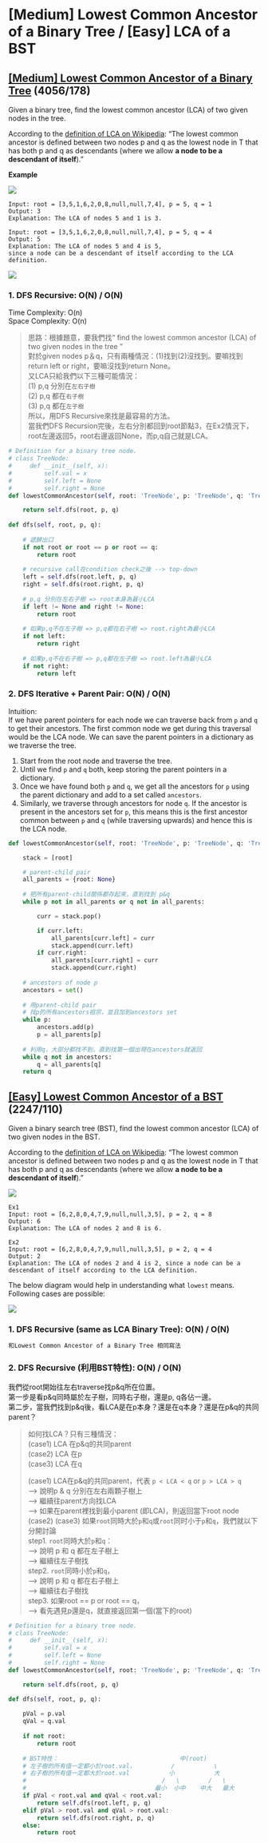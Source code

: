 # \[Medium\] Lowest Common Ancestor of a Binary Tree / \[Easy\] LCA of a BST

## [\[Medium\] Lowest Common Ancestor of a Binary Tree](https://leetcode.com/problems/lowest-common-ancestor-of-a-binary-tree/) \(4056/178\)

Given a binary tree, find the lowest common ancestor \(LCA\) of two given nodes in the tree.

According to the [definition of LCA on Wikipedia](https://en.wikipedia.org/wiki/Lowest_common_ancestor): “The lowest common ancestor is defined between two nodes p and q as the lowest node in T that has both p and q as descendants \(where we allow **a node to be a descendant of itself**\).”

**Example**

![](../../.gitbook/assets/image.png)

```text
Input: root = [3,5,1,6,2,0,8,null,null,7,4], p = 5, q = 1
Output: 3
Explanation: The LCA of nodes 5 and 1 is 3.
```

```text
Input: root = [3,5,1,6,2,0,8,null,null,7,4], p = 5, q = 4
Output: 5
Explanation: The LCA of nodes 5 and 4 is 5, 
since a node can be a descendant of itself according to the LCA definition.
```



![](../../.gitbook/assets/lowestcommonancestor.jpg)

### 1. DFS Recursive: O\(N\) / O\(N\)

Time Complexity: O\(n\)  
Space Complexity: O\(n\)

> 思路：根據題意，要我們找“ find the lowest common ancestor \(LCA\) of two given nodes in the tree ”  
> 對於given nodes p＆q，只有兩種情況：\(1\)找到\(2\)沒找到。要嘛找到return left or right，要嘛沒找到return None。  
> 又LCA只給我們以下三種可能情況：  
> \(1\) p,q 分別在`左右子樹`   
> \(2\) p,q 都在`右子樹`   
> \(3\) p,q 都在`左子樹`  
> 所以，用DFS Recursive來找是最容易的方法。  
> 當我們DFS Recursion完後，左右分別都回到root節點3，在Ex2情況下，root左邊返回5，root右邊返回None，而p,q自己就是LCA。

```python
# Definition for a binary tree node.
# class TreeNode:
#     def __init__(self, x):
#         self.val = x
#         self.left = None
#         self.right = None
def lowestCommonAncestor(self, root: 'TreeNode', p: 'TreeNode', q: 'TreeNode') -> 'TreeNode':

    return self.dfs(root, p, q)
    
def dfs(self, root, p, q):
    
    # 遞歸出口
    if not root or root == p or root == q:
        return root
        
    # recursive call在condition check之後 --> top-down  
    left = self.dfs(root.left, p, q)
    right = self.dfs(root.right, p, q)
    
    # p,q 分別在左右子樹 => root本身為最小LCA
    if left != None and right != None:
        return root
        
    # 如果p,q不在左子樹 => p,q都在右子樹 => root.right為最小LCA 
    if not left:
        return right
        
    # 如果p,q不在右子樹 => p,q都在左子樹 => root.left為最小LCA
    if not right:
        return left

```

### 2. DFS Iterative + Parent Pair:     O\(N\) / O\(N\)

Intuition:   
If we have parent pointers for each node we can traverse back from `p` and `q` to get their ancestors. The first common node we get during this traversal would be the LCA node. We can save the parent pointers in a dictionary as we traverse the tree.

1. Start from the root node and traverse the tree.
2. Until we find `p` and `q` both, keep storing the parent pointers in a dictionary.
3. Once we have found both `p` and `q`, we get all the ancestors for `p` using the parent dictionary and add to a set called `ancestors`.
4. Similarly, we traverse through ancestors for node `q`. If the ancestor is present in the ancestors set for `p`, this means this is the first ancestor common between `p` and `q` \(while traversing upwards\) and hence this is the LCA node.

```python
def lowestCommonAncestor(self, root: 'TreeNode', p: 'TreeNode', q: 'TreeNode') -> 'TreeNode':

    stack = [root]

    # parent-child pair
    all_parents = {root: None}
    
    # 把所有parent-child關係都存起來，直到找到 p&q
    while p not in all_parents or q not in all_parents:

        curr = stack.pop()

        if curr.left:
            all_parents[curr.left] = curr
            stack.append(curr.left)
        if curr.right:
            all_parents[curr.right] = curr
            stack.append(curr.right)
    
    # ancestors of node p
    ancestors = set()
    
    # 用parent-child pair
    # 找p的所有ancestors祖宗，並且加到ancestors set
    while p:
        ancestors.add(p)
        p = all_parents[p]
    
    # 利用q，大部分都找不到，直到找第一個出現在ancestors就返回
    while q not in ancestors:
        q = all_parents[q]
    return q
```

## [\[Easy\] Lowest Common Ancestor of a BST](https://leetcode.com/problems/lowest-common-ancestor-of-a-binary-search-tree/)    \(2247/110\)

Given a binary search tree \(BST\), find the lowest common ancestor \(LCA\) of two given nodes in the BST.

According to the [definition of LCA on Wikipedia](https://en.wikipedia.org/wiki/Lowest_common_ancestor): “The lowest common ancestor is defined between two nodes p and q as the lowest node in T that has both p and q as descendants \(where we allow **a node to be a descendant of itself**\).”



![](https://gblobscdn.gitbook.com/assets%2F-M5JC8imwSUnef3zjvhP%2F-MWLQ9-l-UgYwZn-wdRK%2F-MWQCEbVP65ywCWwLRhP%2Fimage.png?alt=media&token=5c90eb76-c9a9-4d0e-a390-270482a3ba57)

```text
Ex1
Input: root = [6,2,8,0,4,7,9,null,null,3,5], p = 2, q = 8
Output: 6
Explanation: The LCA of nodes 2 and 8 is 6.
```

```text
Ex2
Input: root = [6,2,8,0,4,7,9,null,null,3,5], p = 2, q = 4
Output: 2
Explanation: The LCA of nodes 2 and 4 is 2, since a node can be a descendant of itself according to the LCA definition.
```

The below diagram would help in understanding what `lowest` means. Following cases are possible:

![](../../.gitbook/assets/image%20%2847%29.png)

### 1. DFS Recursive \(same as LCA Binary Tree\): O\(N\) / O\(N\)

```python
和Lowest Common Ancestor of a Binary Tree 相同寫法
```

### 2. DFS Recursive \(利用BST特性\):   O\(N\) / O\(N\)

我們從root開始往左右traverse找p&q所在位置。  
第一步是看p&q同時屬於左子樹，同時右子樹，還是p, q各佔一邊。  
第二步，當我們找到p&q後，看LCA是在p本身？還是在q本身？還是在p&q的共同parent？

> 如何找LCA？只有三種情況：  
> \(case1\) LCA 在p&q的共同parent      
> \(case2\) LCA 在p                                  
> \(case3\) LCA 在q   
>   
> \(case1\) LCA在p&q的共同parent，代表 `p < LCA < q` or `p > LCA > q`  
>       --&gt; 說明p & q 分別在左右兩顆子樹上  
>       --&gt; 繼續往parent方向找LCA   
>       --&gt; 如果在parent裡找到最小parent \(即LCA\)，則返回當下root node   
> \(case2\) \(case3\)  如果`root`同時大於`p`和`q`或`root`同时小于`p`和`q`，我們就以下分開討論  
>       step1. `root`同時大於`p`和`q`：  
>                --&gt; 說明 p 和 q 都在左子樹上  
>                --&gt; 繼續往左子樹找   
>       step2.  `root`同時小於`p`和`q`，  
>                --&gt; 說明 p 和 q 都在右子樹上  
>                --&gt; 繼續往右子樹找  
>       step3.   如果root == p or root == q，  
>                 --&gt; 看先遇見p還是q，就直接返回第一個\(當下的root\)

```python
# Definition for a binary tree node.
# class TreeNode:
#     def __init__(self, x):
#         self.val = x
#         self.left = None
#         self.right = None
def lowestCommonAncestor(self, root: 'TreeNode', p: 'TreeNode', q: 'TreeNode') -> 'TreeNode':

    return self.dfs(root, p, q)

def dfs(self, root, p, q):
    
    pVal = p.val
    qVal = q.val
    
    if not root:
        return root
        
    # BST特性：                                  中(root)
    # 左子樹的所有值一定都小於root.val，          /           \
    # 右子樹的所有值一定都大於root.val           小           大 
    #                                      /   \        /   \
    #                                    最小  小中    中大   最大
    if pVal < root.val and qVal < root.val:
        return self.dfs(root.left, p, q)
    elif pVal > root.val and qVal > root.val:
        return self.dfs(root.right, p, q)
    else:
        return root    
```

